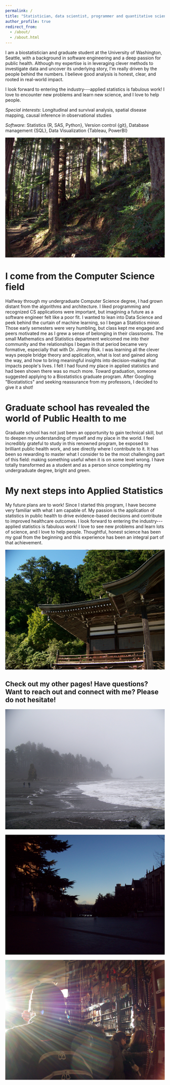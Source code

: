 ```yaml
---
permalink: /
title: "Statistician, data scientist, programmer and quantitative scientist."
author_profile: true
redirect_from: 
  - /about/
  - /about.html
---
```


I am a biostatistician and graduate student at the University of Washington, Seattle, with a background in software engineering and a deep passion for public health. Although my expertise is in leveraging clever methods to investigate data and uncover its underlying story, I'm really driven by the people behind the numbers. I believe good analysis is honest, clear, and rooted in real-world impact.

I look forward to entering the industry---applied statistics is fabulous work! I love to encounter new problems and learn new science, and I love to help people.

*Special interests*: Longitudinal and survival analysis, spatial disease mapping, causal inference in observational studies

*Software*: Statistics {R, SAS, Python}, Version control {git}, Database management {SQL}, Data Visualization {Tableau, PowerBI}

![Snag Flat, a stand of old-growth trees on Mount Si, in January](images/100_0287.JPG)

# I come from the Computer Science field

Halfway through my undergraduate Computer Science degree, I had grown distant from the algorithms and architecture. I liked programming and recognized CS applications were important, but imagining a future as a software engineer felt like a poor fit. I wanted to lean into Data Science and peek behind the curtain of machine learning, so I began a Statistics minor. Those early semesters were very humbling, but class kept me engaged and peers motivated me as I grew a sense of belonging in their classrooms. The small Mathematics and Statistics department welcomed me into their community and the relationships I began in that period became very formative, especially that with Dr. Jimmy Risk. I was learning all the clever ways people bridge theory and application, what is lost and gained along the way, and how to bring meaningful insights into decision-making that impacts people's lives. I felt I had found my place in applied statistics and had been shown there was so much more. Toward graduation, someone suggested applying to a Biostatistics graduate program. After Googling "Biostatistics" and seeking reassurance from my professors, I decided to give it a shot!

# Graduate school has revealed the world of Public Health to me

Graduate school has not just been an opportunity to gain technical skill, but to deepen my understanding of myself and my place in the world. I feel incredibly grateful to study in this renowned program, be exposed to brilliant public health work, and see directly where I contribute to it. It has been so rewarding to master what I consider to be the most challenging part of this field: making something useful when it is on some level wrong. I have totally transformed as a student and as a person since completing my undergraduate degree, bright and green.

# My next steps into Applied Statistics

My future plans are to work! Since I started this program, I have become very familiar with what I am capable of. My passion is the application of statistics in public health to drive evidence-based decisions and contribute to improved healthcare outcomes. I look forward to entering the industry---applied statistics is fabulous work! I love to see new problems and learn lots of science, and I love to help people. Thoughtful, honest science has been my goal from the beginning and this experience has been an integral part of that achievement.

![Katsuō-ji, north of Osaka, in September](images/000_0397-01.JPG)

## Check out my other pages! Have questions? Want to reach out and connect with me? Please do not hesitate!

![Ruby Beach, on the Washington coast, in November](images/000_0573-01.JPG)

![Tahoma (Mount Rainier) from the University of Washington, in February](images/100_0237.JPG)

![Pike's Place Market on Elliott Bay, in January](images/100_0270.JPG)
